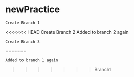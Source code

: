 # newPractice
    Create Branch 1
<<<<<<< HEAD
        Create Branch 2
            Added to branch 2 again

    Create Branch 3
=======

    Added to branch 1 again
>>>>>>> Branch1
